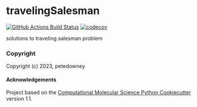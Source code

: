 travelingSalesman
==============================
[//]: # (Badges)
[![GitHub Actions Build Status](https://github.com/REPLACE_WITH_OWNER_ACCOUNT/travelingSalesmanPHYS3684/workflows/CI/badge.svg)](https://github.com/REPLACE_WITH_OWNER_ACCOUNT/travelingSalesmanPHYS3684/actions?query=workflow%3ACI)
[![codecov](https://codecov.io/gh/REPLACE_WITH_OWNER_ACCOUNT/travelingSalesman/branch/main/graph/badge.svg)](https://codecov.io/gh/REPLACE_WITH_OWNER_ACCOUNT/travelingSalesman/branch/main)


solutions to traveling salesman problem

### Copyright

Copyright (c) 2023, petedowney


#### Acknowledgements
 
Project based on the 
[Computational Molecular Science Python Cookiecutter](https://github.com/molssi/cookiecutter-cms) version 1.1.
